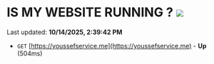 # IS MY WEBSITE RUNNING ? [![](https://img.shields.io/static/v1?label=Sponsor&message=%E2%9D%A4&logo=GitHub&color=%23fe8e86)](https://github.com/sponsors/Youssef-Lehmam)

Last updated: **10/14/2025, 2:39:42 PM**

- `GET` [https://youssefservice.me](https://youssefservice.me) - **Up** (504ms)
